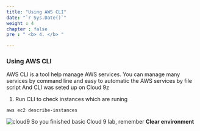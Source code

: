 ```yaml
---
title: "Using AWS CLI"
date: "`r Sys.Date()`" 
weight : 4
chapter : false
pre : " <b> 4. </b> "

---
```


### Using AWS CLI 
AWS CLI is a tool help manage AWS services. You can manage many services by command line and easy to automatic the AWS services by file script
And CLI was seted up on Cloud 9z
  1. Run CLI to check instances which are runing
  ```
  aws ec2 describe-instances
  ```
![cloud9](/images/4.awscli/inlist.png )
So you finished basic Cloud 9 lab, remember **Clear environment** 